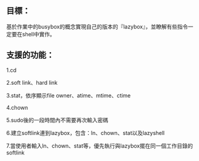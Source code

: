 ## 目標：
基於作業中的busybox的概念實現自己的版本的『lazybox』，並瞭解有些指令一定要在shell中實作。

## 支援的功能：
1.cd 

2.soft link、hard link

3.stat，依序顯示file owner、atime、mtime、ctime

4.chown

5.sudo後的一段時間內不需要再次輸入密碼

6.建立softlink連到lazybox，包含：ln、chown、stat以及lazyshell

7.當使用者輸入ln、chown、stat等，優先執行與lazybox擺在同一個工作目錄的softlink
